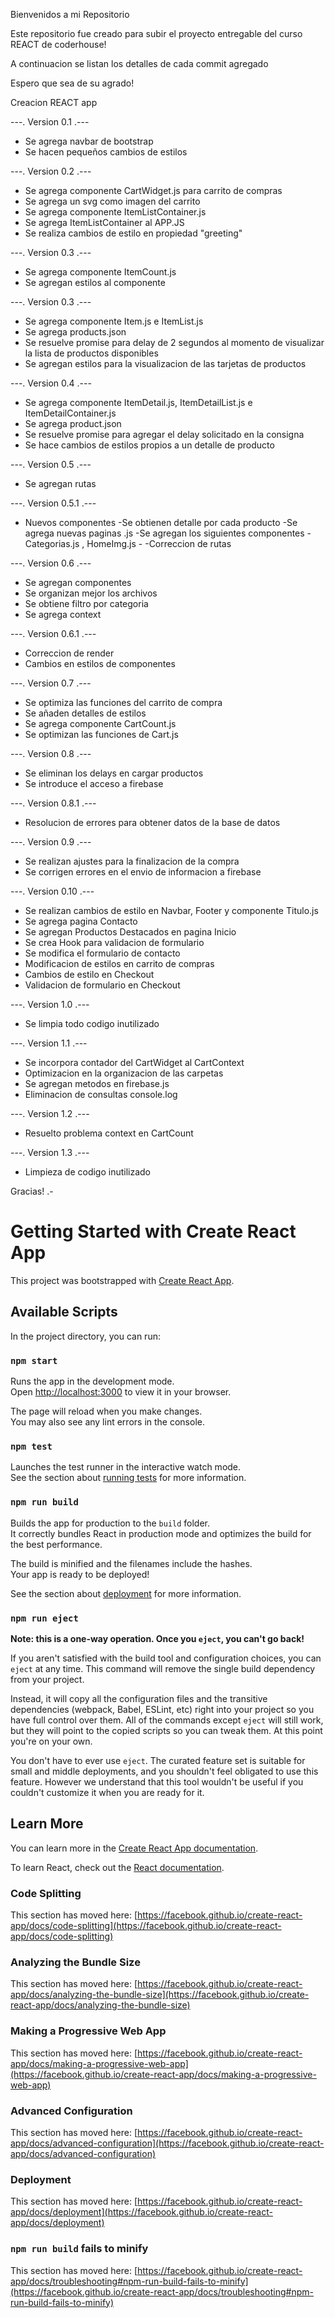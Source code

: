 
Bienvenidos a mi Repositorio

Este repositorio fue creado para subir el proyecto entregable del curso REACT de coderhouse!

A continuacion se listan los detalles de cada commit agregado

Espero que sea de su agrado! 

Creacion REACT app


---. Version 0.1 .---

- Se agrega navbar de bootstrap 
- Se hacen pequeños cambios de estilos

---. Version 0.2 .---

- Se agrega componente CartWidget.js para carrito de compras
- Se agrega un svg como imagen del carrito
- Se agrega componente ItemListContainer.js
- Se agrega ItemListContainer al APP.JS
- Se realiza cambios de estilo en propiedad "greeting"

---. Version 0.3 .---

- Se agrega componente ItemCount.js
- Se agregan estilos al componente

---. Version 0.3 .---

- Se agrega componente Item.js e ItemList.js
- Se agrega products.json
- Se resuelve promise para delay de 2 segundos al momento de visualizar la lista de productos disponibles
- Se agregan estilos para la visualizacion de las tarjetas de productos

---. Version 0.4 .---

- Se agrega componente ItemDetail.js, ItemDetailList.js e ItemDetailContainer.js
- Se agrega product.json
- Se resuelve promise para agregar el delay solicitado en la consigna
- Se hace cambios de estilos propios a un detalle de producto

---. Version 0.5 .---

- Se agregan rutas

---. Version 0.5.1 .---

- Nuevos componentes
-Se obtienen detalle por cada producto
-Se agrega nuevas paginas .js
-Se agregan los siguientes componentes - Categorias.js , HomeImg.js - 
-Correccion de rutas

---. Version 0.6 .---

- Se agregan componentes
- Se organizan mejor los archivos
- Se obtiene filtro por categoria
- Se agrega context

---. Version 0.6.1 .---

- Correccion de render
- Cambios en estilos de componentes

---. Version 0.7 .---

- Se optimiza las funciones del carrito de compra
- Se añaden detalles de estilos
- Se agrega componente CartCount.js
- Se optimizan las funciones de Cart.js

---. Version 0.8 .---

- Se eliminan los delays en cargar productos
- Se introduce el acceso a firebase

---. Version 0.8.1 .---

- Resolucion de errores para obtener datos de la base de datos

---. Version 0.9 .---

- Se realizan ajustes para la finalizacion de la compra
- Se corrigen errores en el envio de informacion a firebase

---. Version 0.10 .---

- Se realizan cambios de estilo en Navbar, Footer y componente Titulo.js
- Se agrega pagina Contacto
- Se agregan Productos Destacados en pagina Inicio
- Se crea Hook para validacion de formulario
- Se modifica el formulario de contacto 
- Modificacion de estilos en carrito de compras
- Cambios de estilo en Checkout
- Validacion de formulario en Checkout

---. Version 1.0 .---

- Se limpia todo codigo inutilizado

---. Version 1.1 .---

- Se incorpora contador del CartWidget al CartContext
- Optimizacion en la organizacion de las carpetas 
- Se agregan metodos en firebase.js
- Eliminacion de consultas console.log

---. Version 1.2 .---

- Resuelto problema context en CartCount

---. Version 1.3 .---

- Limpieza de codigo inutilizado

Gracias! .-




# Getting Started with Create React App

This project was bootstrapped with [Create React App](https://github.com/facebook/create-react-app).

## Available Scripts

In the project directory, you can run:

### `npm start`

Runs the app in the development mode.\
Open [http://localhost:3000](http://localhost:3000) to view it in your browser.

The page will reload when you make changes.\
You may also see any lint errors in the console.

### `npm test`

Launches the test runner in the interactive watch mode.\
See the section about [running tests](https://facebook.github.io/create-react-app/docs/running-tests) for more information.

### `npm run build`

Builds the app for production to the `build` folder.\
It correctly bundles React in production mode and optimizes the build for the best performance.

The build is minified and the filenames include the hashes.\
Your app is ready to be deployed!

See the section about [deployment](https://facebook.github.io/create-react-app/docs/deployment) for more information.

### `npm run eject`

**Note: this is a one-way operation. Once you `eject`, you can't go back!**

If you aren't satisfied with the build tool and configuration choices, you can `eject` at any time. This command will remove the single build dependency from your project.

Instead, it will copy all the configuration files and the transitive dependencies (webpack, Babel, ESLint, etc) right into your project so you have full control over them. All of the commands except `eject` will still work, but they will point to the copied scripts so you can tweak them. At this point you're on your own.

You don't have to ever use `eject`. The curated feature set is suitable for small and middle deployments, and you shouldn't feel obligated to use this feature. However we understand that this tool wouldn't be useful if you couldn't customize it when you are ready for it.

## Learn More

You can learn more in the [Create React App documentation](https://facebook.github.io/create-react-app/docs/getting-started).

To learn React, check out the [React documentation](https://reactjs.org/).

### Code Splitting

This section has moved here: [https://facebook.github.io/create-react-app/docs/code-splitting](https://facebook.github.io/create-react-app/docs/code-splitting)

### Analyzing the Bundle Size

This section has moved here: [https://facebook.github.io/create-react-app/docs/analyzing-the-bundle-size](https://facebook.github.io/create-react-app/docs/analyzing-the-bundle-size)

### Making a Progressive Web App

This section has moved here: [https://facebook.github.io/create-react-app/docs/making-a-progressive-web-app](https://facebook.github.io/create-react-app/docs/making-a-progressive-web-app)

### Advanced Configuration

This section has moved here: [https://facebook.github.io/create-react-app/docs/advanced-configuration](https://facebook.github.io/create-react-app/docs/advanced-configuration)

### Deployment

This section has moved here: [https://facebook.github.io/create-react-app/docs/deployment](https://facebook.github.io/create-react-app/docs/deployment)

### `npm run build` fails to minify

This section has moved here: [https://facebook.github.io/create-react-app/docs/troubleshooting#npm-run-build-fails-to-minify](https://facebook.github.io/create-react-app/docs/troubleshooting#npm-run-build-fails-to-minify)
